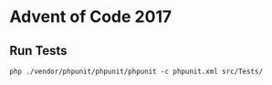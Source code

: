 # Advent of Code 2017

## Run Tests

`php ./vendor/phpunit/phpunit/phpunit -c phpunit.xml src/Tests/`
